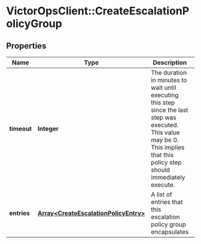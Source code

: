 # VictorOpsClient::CreateEscalationPolicyGroup

## Properties

| Name        | Type                                                                           | Description                                                                                                                                                                     | Notes |
| ----------- | ------------------------------------------------------------------------------ | ------------------------------------------------------------------------------------------------------------------------------------------------------------------------------- | ----- |
| **timeout** | **Integer**                                                                    | The duration in minutes to wait until executing this step since the last step was executed. This value may be 0. This implies that this policy step should immediately execute. |
| **entries** | [**Array&lt;CreateEscalationPolicyEntry&gt;**](CreateEscalationPolicyEntry.md) | A list of entries that this escalation policy group encapsulates                                                                                                                |
